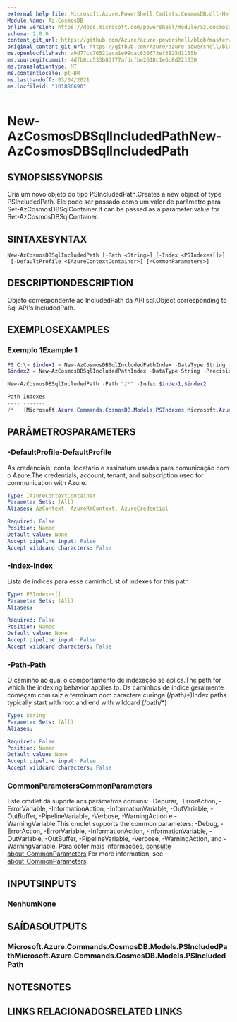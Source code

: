 ```yaml
---
external help file: Microsoft.Azure.PowerShell.Cmdlets.CosmosDB.dll-Help.xml
Module Name: Az.CosmosDB
online version: https://docs.microsoft.com/powershell/module/az.cosmosdb/new-azcosmosdbsqlincludedpath
schema: 2.0.0
content_git_url: https://github.com/Azure/azure-powershell/blob/master/src/CosmosDB/CosmosDB/help/New-AzCosmosDBSqlIncludedPath.md
original_content_git_url: https://github.com/Azure/azure-powershell/blob/master/src/CosmosDB/CosmosDB/help/New-AzCosmosDBSqlIncludedPath.md
ms.openlocfilehash: a9d77cc76521eca1e99dac630673ef3825d1155b
ms.sourcegitcommit: 4dfb0cc533b83f77afdcfbe2618c1e6c8d221330
ms.translationtype: MT
ms.contentlocale: pt-BR
ms.lasthandoff: 03/04/2021
ms.locfileid: "101886690"
---
```

# <span data-ttu-id="a1b3b-101">New-AzCosmosDBSqlIncludedPath</span><span class="sxs-lookup"><span data-stu-id="a1b3b-101">New-AzCosmosDBSqlIncludedPath</span></span>

## <span data-ttu-id="a1b3b-102">SYNOPSIS</span><span class="sxs-lookup"><span data-stu-id="a1b3b-102">SYNOPSIS</span></span>
<span data-ttu-id="a1b3b-103">Cria um novo objeto do tipo PSIncludedPath.</span><span class="sxs-lookup"><span data-stu-id="a1b3b-103">Creates a new object of type PSIncludedPath.</span></span> <span data-ttu-id="a1b3b-104">Ele pode ser passado como um valor de parâmetro para Set-AzCosmosDBSqlContainer.</span><span class="sxs-lookup"><span data-stu-id="a1b3b-104">It can be passed as a parameter value for Set-AzCosmosDBSqlContainer.</span></span>

## <span data-ttu-id="a1b3b-105">SINTAXE</span><span class="sxs-lookup"><span data-stu-id="a1b3b-105">SYNTAX</span></span>

```
New-AzCosmosDBSqlIncludedPath [-Path <String>] [-Index <PSIndexes[]>]
 [-DefaultProfile <IAzureContextContainer>] [<CommonParameters>]
```

## <span data-ttu-id="a1b3b-106">DESCRIPTION</span><span class="sxs-lookup"><span data-stu-id="a1b3b-106">DESCRIPTION</span></span>
<span data-ttu-id="a1b3b-107">Objeto correspondente ao IncludedPath da API sql.</span><span class="sxs-lookup"><span data-stu-id="a1b3b-107">Object corresponding to Sql API's IncludedPath.</span></span>

## <span data-ttu-id="a1b3b-108">EXEMPLOS</span><span class="sxs-lookup"><span data-stu-id="a1b3b-108">EXAMPLES</span></span>

### <span data-ttu-id="a1b3b-109">Exemplo 1</span><span class="sxs-lookup"><span data-stu-id="a1b3b-109">Example 1</span></span>
```powershell
PS C:\> $index1 = New-AzCosmosDBSqlIncludedPathIndex -DataType String -Precision -1 -Kind Hash
$index2 = New-AzCosmosDBSqlIncludedPathIndex -DataType String -Precision -1 -Kind Hash

New-AzCosmosDBSqlIncludedPath -Path "/*" -Index $index1,$index2

Path Indexes
---- -------
/*   {Microsoft.Azure.Commands.CosmosDB.Models.PSIndexes,Microsoft.Azure.Commands.CosmosDB.Models.PSIndexes}
```

## <span data-ttu-id="a1b3b-110">PARÂMETROS</span><span class="sxs-lookup"><span data-stu-id="a1b3b-110">PARAMETERS</span></span>

### <span data-ttu-id="a1b3b-111">-DefaultProfile</span><span class="sxs-lookup"><span data-stu-id="a1b3b-111">-DefaultProfile</span></span>
<span data-ttu-id="a1b3b-112">As credenciais, conta, locatário e assinatura usadas para comunicação com o Azure.</span><span class="sxs-lookup"><span data-stu-id="a1b3b-112">The credentials, account, tenant, and subscription used for communication with Azure.</span></span>

```yaml
Type: IAzureContextContainer
Parameter Sets: (All)
Aliases: AzContext, AzureRmContext, AzureCredential

Required: False
Position: Named
Default value: None
Accept pipeline input: False
Accept wildcard characters: False
```

### <span data-ttu-id="a1b3b-113">-Index</span><span class="sxs-lookup"><span data-stu-id="a1b3b-113">-Index</span></span>
<span data-ttu-id="a1b3b-114">Lista de índices para esse caminho</span><span class="sxs-lookup"><span data-stu-id="a1b3b-114">List of indexes for this path</span></span>

```yaml
Type: PSIndexes[]
Parameter Sets: (All)
Aliases:

Required: False
Position: Named
Default value: None
Accept pipeline input: False
Accept wildcard characters: False
```

### <span data-ttu-id="a1b3b-115">-Path</span><span class="sxs-lookup"><span data-stu-id="a1b3b-115">-Path</span></span>
<span data-ttu-id="a1b3b-116">O caminho ao qual o comportamento de indexação se aplica.</span><span class="sxs-lookup"><span data-stu-id="a1b3b-116">The path for which the indexing behavior applies to.</span></span>
<span data-ttu-id="a1b3b-117">Os caminhos de índice geralmente começam com raiz e terminam com caractere curinga (/path/\*)</span><span class="sxs-lookup"><span data-stu-id="a1b3b-117">Index paths typically start with root and end with wildcard (/path/\*)</span></span>

```yaml
Type: String
Parameter Sets: (All)
Aliases:

Required: False
Position: Named
Default value: None
Accept pipeline input: False
Accept wildcard characters: False
```

### <span data-ttu-id="a1b3b-118">CommonParameters</span><span class="sxs-lookup"><span data-stu-id="a1b3b-118">CommonParameters</span></span>
<span data-ttu-id="a1b3b-119">Este cmdlet dá suporte aos parâmetros comuns: -Depurar, -ErrorAction, -ErrorVariable, -InformationAction, -InformationVariable, -OutVariable, -OutBuffer, -PipelineVariable, -Verbose, -WarningAction e -WarningVariable.</span><span class="sxs-lookup"><span data-stu-id="a1b3b-119">This cmdlet supports the common parameters: -Debug, -ErrorAction, -ErrorVariable, -InformationAction, -InformationVariable, -OutVariable, -OutBuffer, -PipelineVariable, -Verbose, -WarningAction, and -WarningVariable.</span></span> <span data-ttu-id="a1b3b-120">Para obter mais informações, [consulte about_CommonParameters](http://go.microsoft.com/fwlink/?LinkID=113216).</span><span class="sxs-lookup"><span data-stu-id="a1b3b-120">For more information, see [about_CommonParameters](http://go.microsoft.com/fwlink/?LinkID=113216).</span></span>

## <span data-ttu-id="a1b3b-121">INPUTS</span><span class="sxs-lookup"><span data-stu-id="a1b3b-121">INPUTS</span></span>

### <span data-ttu-id="a1b3b-122">Nenhum</span><span class="sxs-lookup"><span data-stu-id="a1b3b-122">None</span></span>

## <span data-ttu-id="a1b3b-123">SAÍDAS</span><span class="sxs-lookup"><span data-stu-id="a1b3b-123">OUTPUTS</span></span>

### <span data-ttu-id="a1b3b-124">Microsoft.Azure.Commands.CosmosDB.Models.PSIncludedPath</span><span class="sxs-lookup"><span data-stu-id="a1b3b-124">Microsoft.Azure.Commands.CosmosDB.Models.PSIncludedPath</span></span>

## <span data-ttu-id="a1b3b-125">NOTES</span><span class="sxs-lookup"><span data-stu-id="a1b3b-125">NOTES</span></span>

## <span data-ttu-id="a1b3b-126">LINKS RELACIONADOS</span><span class="sxs-lookup"><span data-stu-id="a1b3b-126">RELATED LINKS</span></span>
